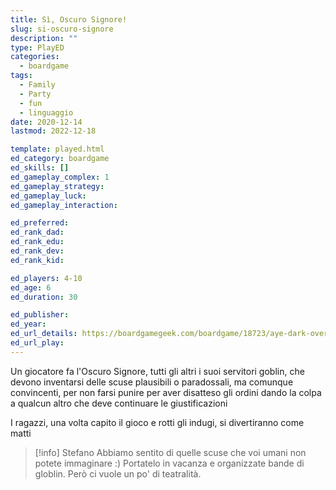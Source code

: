 ```yaml
---
title: Sì, Oscuro Signore!
slug: si-oscuro-signore
description: ""
type: PlayED
categories:
  - boardgame
tags:
  - Family
  - Party
  - fun
  - linguaggio
date: 2020-12-14
lastmod: 2022-12-18

template: played.html
ed_category: boardgame
ed_skills: []
ed_gameplay_complex: 1
ed_gameplay_strategy: 
ed_gameplay_luck: 
ed_gameplay_interaction: 

ed_preferred: 
ed_rank_dad: 
ed_rank_edu: 
ed_rank_dev: 
ed_rank_kid: 

ed_players: 4-10
ed_age: 6
ed_duration: 30

ed_publisher: 
ed_year: 
ed_url_details: https://boardgamegeek.com/boardgame/18723/aye-dark-overlord-red-box
ed_url_play: 
---
```


Un giocatore fa l'Oscuro Signore, tutti gli altri i suoi servitori goblin, che devono inventarsi delle scuse plausibili o paradossali, ma comunque convincenti, per non farsi punire per aver disatteso gli ordini dando la colpa a qualcun altro che deve continuare le giustificazioni 

I ragazzi, una volta capito il gioco e rotti gli indugi, si divertiranno come matti

> [!info] Stefano
> Abbiamo sentito di quelle scuse che voi umani non potete immaginare :) Portatelo in vacanza e organizzate bande di globlin. Però ci vuole un po' di teatralità.
